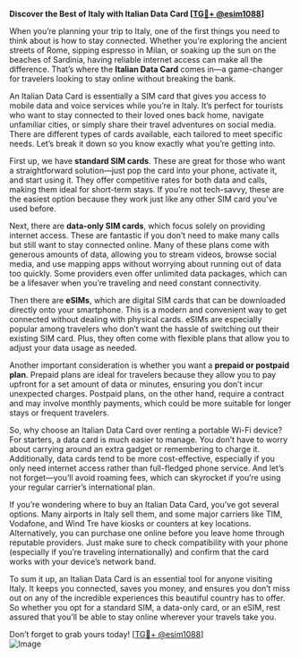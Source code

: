 **Discover the Best of Italy with Italian Data Card [[TG💪+ @esim1088](https://t.me/s/esim1088)]**

When you’re planning your trip to Italy, one of the first things you need to think about is how to stay connected. Whether you're exploring the ancient streets of Rome, sipping espresso in Milan, or soaking up the sun on the beaches of Sardinia, having reliable internet access can make all the difference. That’s where the **Italian Data Card** comes in—a game-changer for travelers looking to stay online without breaking the bank.

An Italian Data Card is essentially a SIM card that gives you access to mobile data and voice services while you’re in Italy. It’s perfect for tourists who want to stay connected to their loved ones back home, navigate unfamiliar cities, or simply share their travel adventures on social media. There are different types of cards available, each tailored to meet specific needs. Let’s break it down so you know exactly what you’re getting into.

First up, we have **standard SIM cards**. These are great for those who want a straightforward solution—just pop the card into your phone, activate it, and start using it. They offer competitive rates for both data and calls, making them ideal for short-term stays. If you’re not tech-savvy, these are the easiest option because they work just like any other SIM card you’ve used before.

Next, there are **data-only SIM cards**, which focus solely on providing internet access. These are fantastic if you don’t need to make many calls but still want to stay connected online. Many of these plans come with generous amounts of data, allowing you to stream videos, browse social media, and use mapping apps without worrying about running out of data too quickly. Some providers even offer unlimited data packages, which can be a lifesaver when you’re traveling and need constant connectivity.

Then there are **eSIMs**, which are digital SIM cards that can be downloaded directly onto your smartphone. This is a modern and convenient way to get connected without dealing with physical cards. eSIMs are especially popular among travelers who don’t want the hassle of switching out their existing SIM card. Plus, they often come with flexible plans that allow you to adjust your data usage as needed.

Another important consideration is whether you want a **prepaid or postpaid plan**. Prepaid plans are ideal for travelers because they allow you to pay upfront for a set amount of data or minutes, ensuring you don’t incur unexpected charges. Postpaid plans, on the other hand, require a contract and may involve monthly payments, which could be more suitable for longer stays or frequent travelers.

So, why choose an Italian Data Card over renting a portable Wi-Fi device? For starters, a data card is much easier to manage. You don’t have to worry about carrying around an extra gadget or remembering to charge it. Additionally, data cards tend to be more cost-effective, especially if you only need internet access rather than full-fledged phone service. And let’s not forget—you’ll avoid roaming fees, which can skyrocket if you’re using your regular carrier’s international plan.

If you’re wondering where to buy an Italian Data Card, you’ve got several options. Many airports in Italy sell them, and some major carriers like TIM, Vodafone, and Wind Tre have kiosks or counters at key locations. Alternatively, you can purchase one online before you leave home through reputable providers. Just make sure to check compatibility with your phone (especially if you’re traveling internationally) and confirm that the card works with your device’s network band.

To sum it up, an Italian Data Card is an essential tool for anyone visiting Italy. It keeps you connected, saves you money, and ensures you don’t miss out on any of the incredible experiences this beautiful country has to offer. So whether you opt for a standard SIM, a data-only card, or an eSIM, rest assured that you’ll be able to stay online wherever your travels take you.

Don’t forget to grab yours today! [[TG💪+ @esim1088](https://t.me/s/esim1088)]  
![Image](https://i.postimg.cc/Y0z9fWf4/image.png)